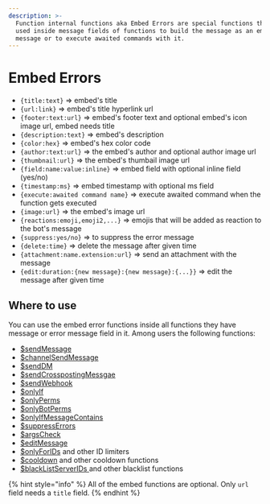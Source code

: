 ```yaml
---
description: >-
  Function internal functions aka Embed Errors are special functions that can be
  used inside message fields of functions to build the message as an embed
  message or to execute awaited commands with it.
---
```


# Embed Errors

* `{title:text}` =&gt; embed's title
* `{url:link}` =&gt; embed's title hyperlink url
* `{footer:text:url}` =&gt; embed's footer text and optional embed's icon image url, embed needs title
* `{description:text}` =&gt; embed's description
* `{color:hex}` =&gt; embed's hex color code
* `{author:text:url}` =&gt; the embed's author and optional author image url
* `{thumbnail:url}` =&gt; the embed's thumbail image url
* `{field:name:value:inline}` =&gt; embed field with optional inline field \(yes/no\)
* `{timestamp:ms}` =&gt; embed timestamp with optional ms field
* `{execute:awaited command name}` =&gt; execute awaited command when the function gets executed
* `{image:url}` =&gt; the embed's image url
* `{reactions:emoji,emoji2,...}` =&gt; emojis that will be added as reaction to the bot's message
* `{suppress:yes/no}` =&gt; to suppress the error message
* `{delete:time}` =&gt; delete the message after given time 
* `{attachment:name.extension:url}` =&gt; send an attachment with the message
* `{edit:duration:{new message}:{new message}:{...}}` =&gt; edit the message after given time

## Where to use

You can use the embed error functions inside all functions they have message or error message field in it. Among users the following functions:

* [$sendMessage](../../functions/usdsendmessage.md)
* [$channelSendMessage](../../functions/usdchannelsendmessage.md)
* [$sendDM](../../functions/usdsenddm.md)
* [$sendCrosspostingMessgae](../../functions/usdsendcrosspostingmessage.md)
* [$sendWebhook](../../functions/usdsendwebhook.md)
* [$onlyIf](../../functions/usdonlyif.md)
* [$onlyPerms](../../functions/usdonlyperms.md)
* [$onlyBotPerms](../../functions/usdonlybotperms.md)
* [$onlyIfMessageContains](../../functions/usdonlyifmessagecontains.md)
* [$suppressErrors](../../functions/usdsuppresserrors.md)
* [$argsCheck](../../functions/usdargscheck.md)
* [$editMessage](../../functions/usdeditmessage)
* [$onlyForIDs](../../functions/usdonlyforids.md) and other ID limiters
* [$cooldown](../../functions/usdcooldown.md) and other cooldown functions
* [$blackListServerIDs ](../../functions/usdblacklistserverids.md)and other blacklist functions

{% hint style="info" %}
All of the embed functions are optional. Only `url` field needs a `title` field.
{% endhint %}

